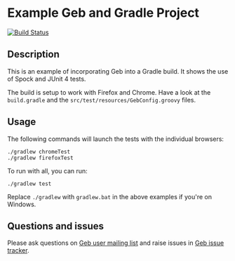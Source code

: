 # Example Geb and Gradle Project

[![Build Status][build_status]](https://gitlab.com/gebish/geb-example-gradle/pipelines)

## Description

This is an example of incorporating Geb into a Gradle build. It shows the use of Spock and JUnit 4 tests.

The build is setup to work with Firefox and Chrome. Have a look at the `build.gradle` and the `src/test/resources/GebConfig.groovy` files.

## Usage

The following commands will launch the tests with the individual browsers:

    ./gradlew chromeTest
    ./gradlew firefoxTest

To run with all, you can run:

    ./gradlew test

Replace `./gradlew` with `gradlew.bat` in the above examples if you're on Windows.

## Questions and issues

Please ask questions on [Geb user mailing list][mailing_list] and raise issues in [Geb issue tracker][issue_tracker].


[build_status]: https://gitlab.com/gebish/geb-example-gradle/badges/master/build.svg "Build Status"
[mailing_list]: https://groups.google.com/forum/#!forum/geb-user
[issue_tracker]: https://github.com/geb/issues/issues
